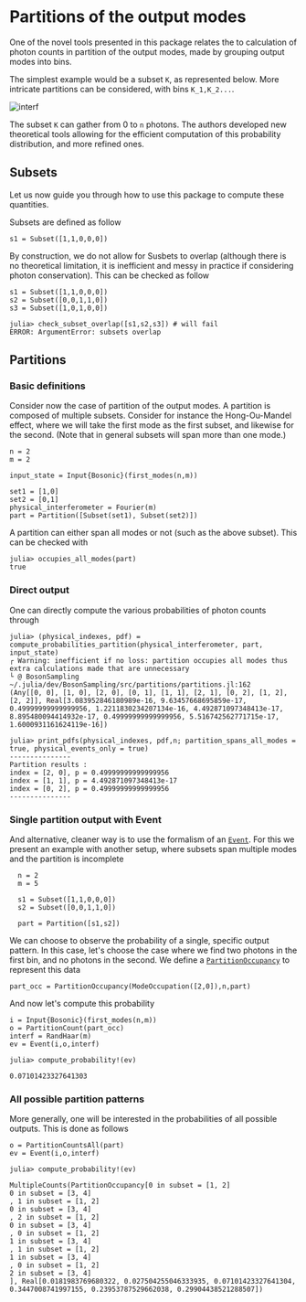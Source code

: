 # Partitions of the output modes

One of the novel tools presented in this package relates the to calculation of photon counts in partition of the output modes, made by grouping output modes into bins.

The simplest example would be a subset ```K```, as represented below. More intricate partitions can be considered, with bins ```K_1,K_2...```.

![interf](interferometer.png)

The subset ```K``` can gather from 0 to `n` photons. The authors developed new theoretical tools allowing for the efficient computation of this probability distribution, and more refined ones.

## Subsets

Let us now guide you through how to use this package to compute these quantities.

Subsets are defined as follow

    s1 = Subset([1,1,0,0,0])

By construction, we do not allow for Susbets to overlap (although there is no theoretical limitation, it is inefficient and messy in practice if considering photon conservation). This can be checked as follow

    s1 = Subset([1,1,0,0,0])
    s2 = Subset([0,0,1,1,0])
    s3 = Subset([1,0,1,0,0])

    julia> check_subset_overlap([s1,s2,s3]) # will fail
    ERROR: ArgumentError: subsets overlap

## Partitions

### Basic definitions

Consider now the case of partition of the output modes. A partition is composed of multiple subsets. Consider for instance the Hong-Ou-Mandel effect, where we will take the first mode as the first subset, and likewise for the second. (Note that in general subsets will span more than one mode.)

    n = 2
    m = 2

    input_state = Input{Bosonic}(first_modes(n,m))

    set1 = [1,0]
    set2 = [0,1]
    physical_interferometer = Fourier(m)
    part = Partition([Subset(set1), Subset(set2)])

A partition can either span all modes or not (such as the above subset). This can be checked with

    julia> occupies_all_modes(part)
    true

### Direct output

One can directly compute the various probabilities of photon counts through

    julia> (physical_indexes, pdf) = compute_probabilities_partition(physical_interferometer, part, input_state)
    ┌ Warning: inefficient if no loss: partition occupies all modes thus extra calculations made that are unnecessary
    └ @ BosonSampling ~/.julia/dev/BosonSampling/src/partitions/partitions.jl:162
    (Any[[0, 0], [1, 0], [2, 0], [0, 1], [1, 1], [2, 1], [0, 2], [1, 2], [2, 2]], Real[3.083952846180989e-16, 9.63457668695859e-17, 0.49999999999999956, 1.2211830234207134e-16, 4.492871097348413e-17, 8.895480094414932e-17, 0.49999999999999956, 5.516742562771715e-17, 1.6000931161624119e-16])

    julia> print_pdfs(physical_indexes, pdf,n; partition_spans_all_modes = true, physical_events_only = true)
    ---------------
    Partition results :
    index = [2, 0], p = 0.49999999999999956
    index = [1, 1], p = 4.492871097348413e-17
    index = [0, 2], p = 0.49999999999999956
    ---------------

### Single partition output with Event

And alternative, cleaner way is to use the formalism of an [`Event`](@ref). For this we present an example with another setup, where subsets span multiple modes and the partition is incomplete

      n = 2
      m = 5

      s1 = Subset([1,1,0,0,0])
      s2 = Subset([0,0,1,1,0])

      part = Partition([s1,s2])

We can choose to observe the probability of a single, specific output pattern. In this case, let's choose the case where we find two photons in the first bin, and no photons in the second. We define a [`PartitionOccupancy`](@ref) to represent this data

    part_occ = PartitionOccupancy(ModeOccupation([2,0]),n,part)

And now let's compute this probability

    i = Input{Bosonic}(first_modes(n,m))
    o = PartitionCount(part_occ)
    interf = RandHaar(m)
    ev = Event(i,o,interf)

    julia> compute_probability!(ev)

    0.07101423327641303

### All possible partition patterns

More generally, one will be interested in the probabilities of all possible outputs. This is done as follows

    o = PartitionCountsAll(part)
    ev = Event(i,o,interf)

    julia> compute_probability!(ev)

    MultipleCounts(PartitionOccupancy[0 in subset = [1, 2]
    0 in subset = [3, 4]
    , 1 in subset = [1, 2]
    0 in subset = [3, 4]
    , 2 in subset = [1, 2]
    0 in subset = [3, 4]
    , 0 in subset = [1, 2]
    1 in subset = [3, 4]
    , 1 in subset = [1, 2]
    1 in subset = [3, 4]
    , 0 in subset = [1, 2]
    2 in subset = [3, 4]
    ], Real[0.0181983769680322, 0.027504255046333935, 0.07101423327641304, 0.3447008741997155, 0.23953787529662038, 0.29904438521288507])
